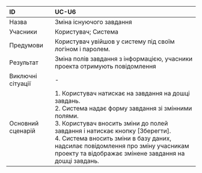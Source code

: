 | ID  | UC-U6  |
|:---|:---|
|Назва   | Зміна існуючого завдання |
|Учасники   |Користувач; Система |
|Предумови  |  Користувач увійшов у систему під своїм логіном і паролем.|
|Результат| Зміна полів завдання з інформацією, учасники проекта отримують повідомлення |
|Виключні сітуації| - |
|Основний сценарій| 1. Користувач натискає на завдання на дошці завдань.<br>2. Система надає форму завдання зі змінними полями.<br>3. Користувач вносить зміни до полей завдання і натискає кнопку [Зберегти].<br> 4. Система вносить зміни в базу даних, надсилає повідомлення про зміну учасникам проекту та відображає змінене завдання на дошці завдань.
